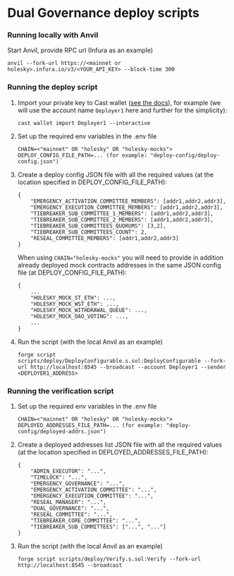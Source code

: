 # Dual Governance deploy scripts

### Running locally with Anvil

Start Anvil, provide RPC url (Infura as an example)
```
anvil --fork-url https://<mainnet or holesky>.infura.io/v3/<YOUR_API_KEY> --block-time 300
```

### Running the deploy script

1. Import your private key to Cast wallet ([see the docs](https://book.getfoundry.sh/reference/cast/cast-wallet-import)), for example (we will use the account name `Deployer1` here and further for the simplicity):

    ```
    cast wallet import Deployer1 --interactive
    ```

2. Set up the required env variables in the .env file

    ```
    CHAIN=<"mainnet" OR "holesky" OR "holesky-mocks">
    DEPLOY_CONFIG_FILE_PATH=... (for example: "deploy-config/deploy-config.json")
    ```

3. Create a deploy config JSON file with all the required values (at the location specified in DEPLOY_CONFIG_FILE_PATH):
    ```
    {
        "EMERGENCY_ACTIVATION_COMMITTEE_MEMBERS": [addr1,addr2,addr3],
        "EMERGENCY_EXECUTION_COMMITTEE_MEMBERS": [addr1,addr2,addr3],
        "TIEBREAKER_SUB_COMMITTEE_1_MEMBERS": [addr1,addr2,addr3],
        "TIEBREAKER_SUB_COMMITTEE_2_MEMBERS": [addr1,addr2,addr3],
        "TIEBREAKER_SUB_COMMITTEES_QUORUMS": [3,2],
        "TIEBREAKER_SUB_COMMITTEES_COUNT": 2,
        "RESEAL_COMMITTEE_MEMBERS": [addr1,addr2,addr3]
    }
    ```

    When using `CHAIN="holesky-mocks"` you will need to provide in addition already deployed mock contracts addresses in the same JSON config file (at DEPLOY_CONFIG_FILE_PATH):
    
    ```
    {
        ...
        "HOLESKY_MOCK_ST_ETH": ...,
        "HOLESKY_MOCK_WST_ETH": ...,
        "HOLESKY_MOCK_WITHDRAWAL_QUEUE": ...,
        "HOLESKY_MOCK_DAO_VOTING": ...,
        ...
    }
    ```

4. Run the script (with the local Anvil as an example)

    ```
    forge script scripts/deploy/DeployConfigurable.s.sol:DeployConfigurable --fork-url http://localhost:8545 --broadcast --account Deployer1 --sender <DEPLOYER1_ADDRESS>
    ```

### Running the verification script

1. Set up the required env variables in the .env file

    ```
    CHAIN=<"mainnet" OR "holesky" OR "holesky-mocks">
    DEPLOYED_ADDRESSES_FILE_PATH=... (for example: "deploy-config/deployed-addrs.json")
    ```

2. Create a deployed addresses list JSON file with all the required values (at the location specified in DEPLOYED_ADDRESSES_FILE_PATH):

    ```
    {
        "ADMIN_EXECUTOR": "...",
        "TIMELOCK": "...",
        "EMERGENCY_GOVERNANCE": "...",
        "EMERGENCY_ACTIVATION_COMMITTEE": "...",
        "EMERGENCY_EXECUTION_COMMITTEE": "...",
        "RESEAL_MANAGER": "...",
        "DUAL_GOVERNANCE": "...",
        "RESEAL_COMMITTEE": "...",
        "TIEBREAKER_CORE_COMMITTEE": "...",
        "TIEBREAKER_SUB_COMMITTEES": ["...", "..."]
    }
    ```

3. Run the script (with the local Anvil as an example)

    ```
    forge script scripts/deploy/Verify.s.sol:Verify --fork-url http://localhost:8545 --broadcast
    ```
